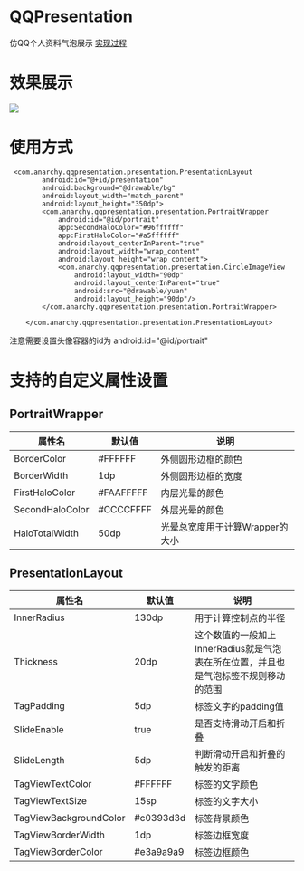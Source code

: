 # QQPresentation
仿QQ个人资料气泡展示 [实现过程](http://www.jianshu.com/p/9eb4c36477f2)
# 效果展示
![](https://github.com/AlphaBoom/QQPresentation/raw/master/QQPresentation.gif)
# 使用方式

```
 <com.anarchy.qqpresentation.presentation.PresentationLayout
        android:id="@+id/presentation"
        android:background="@drawable/bg"
        android:layout_width="match_parent"
        android:layout_height="350dp">
        <com.anarchy.qqpresentation.presentation.PortraitWrapper
            android:id="@id/portrait"
            app:SecondHaloColor="#96ffffff"
            app:FirstHaloColor="#a5ffffff"
            android:layout_centerInParent="true"
            android:layout_width="wrap_content"
            android:layout_height="wrap_content">
            <com.anarchy.qqpresentation.presentation.CircleImageView
                android:layout_width="90dp"
                android:layout_centerInParent="true"
                android:src="@drawable/yuan"
                android:layout_height="90dp"/>
        </com.anarchy.qqpresentation.presentation.PortraitWrapper>

    </com.anarchy.qqpresentation.presentation.PresentationLayout>
```
注意需要设置头像容器的id为 android:id="@id/portrait"

# 支持的自定义属性设置

## PortraitWrapper

属性名|默认值|说明
---|---|----
BorderColor|#FFFFFF|外侧圆形边框的颜色
BorderWidth|1dp|外侧圆形边框的宽度
FirstHaloColor|#FAAFFFFF|内层光晕的颜色
SecondHaloColor|#CCCCFFFF|外层光晕的颜色
HaloTotalWidth|50dp|光晕总宽度用于计算Wrapper的大小

## PresentationLayout
属性名|默认值|说明
----|---|----
InnerRadius|130dp|用于计算控制点的半径
Thickness|20dp|这个数值的一般加上InnerRadius就是气泡表在所在位置，并且也是气泡标签不规则移动的范围
TagPadding|5dp| 标签文字的padding值
SlideEnable|true|是否支持滑动开启和折叠
SlideLength|5dp|判断滑动开启和折叠的触发的距离
TagViewTextColor|#FFFFFF| 标签的文字颜色
TagViewTextSize|15sp|标签的文字大小
TagViewBackgroundColor|#c0393d3d| 标签背景颜色
TagViewBorderWidth|1dp| 标签边框宽度
TagViewBorderColor|#e3a9a9a9| 标签边框颜色
